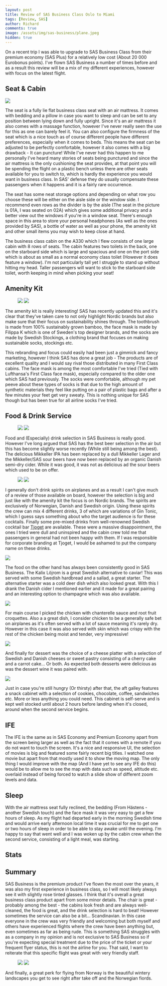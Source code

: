 ```yaml
---
layout: post
title: Review of SAS Business Class Oslo to Miami
tags: [Review, SAS]
author: Richard
comments: true
image: /assets/img/sas-business/plane.jpeg
hidden: true
---
```


On a recent trip I was able to upgrade to SAS Business Class from their premium economy (SAS Plus) for a relatively low cost (About 20 000 Eurobonus points). I've flown SAS Business a number of times before and as a result this review will be a mix of my different experiences, however with focus on the latest flight.

## Seat & Cabin
<img src="/assets/img/sas-business/seat.jpeg" class="full"/>

The seat is a fully lie flat business class seat with an air mattress. It comes with bedding and a pillow in case you want to sleep and can be set to any position between lying down and fully upright. Since it's an air mattress it also comes with a massage function, however I've never really seen the use for this as one can barely feel it. You can also configure the firmness of the seat which is a nice touch as of course different people have different preferences, especially when it comes to beds. This means the seat can be adjusted to be perfectly comfortable, however it also comes with a big drawback - It can puncture! While I've never had this happen to me personally I've heard many stories of seats being punctured and since the air mattress is the only cushioning the seat provides, at that point you will be spending the flight on a plastic bench unless there are other seats available for you to switch to, which is hardly the experience you would want in business class. In SAS' defense they do usually compensate these passengers when it happens and it is a fairly rare occurrence.

The seat has some neat storage options and depending on what row you choose these will be either on the aisle side or the window side. I recommend even rows as the divider is by the aisle (The seat in the picture is 01A, I was seated on 02A) which gives some additional privacy and a better view out the windows if you're in a window seat. There's enough space in this area to store your personal headphones (As well as the ones provided by SAS), a bottle of water as well as your phone, the amenity kit and other small items you may wish to keep close at hand.

The business class cabin on the A330 which I flew consists of one large cabin with 8 rows of seats. The cabin features two toilets in the back, one on the starboard side which is large and spacious and one on the port side which is about as small as a normal economy class toilet (However it does feature a window). I'm not particularly tall yet I struggle to stand up without hitting my head. Taller passengers will want to stick to the starboard side toilet, worth keeping in mind when picking your seat!

## Amenity Kit
<figure>
<a href="/assets/img/sas-business/amenity-kit.jpeg"><img src="/assets/img/sas-business/amenity-kit.jpeg" class="half"/></a>
<a href="/assets/img/sas-business/amenity-kit2.jpeg"><img src="/assets/img/sas-business/amenity-kit2.jpeg" class="half"/></a>
</figure>
The amenity kit is really interesting! SAS has recently updated this and it's clear that they've taken care to not only highlight Nordic brands but also make sure that their focus on sustainability shines through. The toothbrush is made from 100% sustainably grown bamboo, the face mask is made by Filippa K which is one of Sweden's top designer brands, and the socks are made by Swedish Stockings, a clothing brand that focuses on making sustainable socks, stockings etc.

This rebranding and focus could easily had been just a gimmick and fancy marketing, however I think SAS has done a great job - The products are of excellent quality and I would say rival those distributed in many First Class cabins. The face mask is among the most comfortable I've tried (Tied with Lufthansa's First Class face mask), especially compared to the older one which SAS had previously. The socks were comfortable, although my pet peeve about these types of socks is that due to the high amount of synthetic materials they feel like putting on a pair of plastic bags and after a few minutes your feet get very sweaty. This is nothing unique for SAS though but has been true for all airline socks I've tried.

## Food & Drink Service
<figure>
<a href="/assets/img/sas-business/drinks.jpeg"><img src="/assets/img/sas-business/drinks.jpeg" class="half"/></a>
<a href="/assets/img/sas-business/drinks2.jpeg"><img src="/assets/img/sas-business/drinks2.jpeg" class="half"/></a>
</figure>
Food and (Especially) drink selection in SAS Business is really good. However I've long argued that SAS has the best beer selection in the air but this has become slightly worse recently (While still being among the best). The delicious Mikkeller IPA has been replaced by a dull Mikkeller Lager and the Mikkeller/SAS sour beers have now been replaced by an organic Danish semi-dry cider. While it was good, it was not as delicious ad the sour beers which used to be on offer.

<figure>
<a href="/assets/img/sas-business/milano.jpeg"><img src="/assets/img/sas-business/milano.jpeg" class="half"/></a>
<a href="/assets/img/sas-business/high-fever.jpeg"><img src="/assets/img/sas-business/high-fever.jpeg" class="half"/></a>
</figure>

I generally don't drink spirits on airplanes and as a result I can't give much of a review of those available on board, however the selection is big and just like with the amenity kit the focus is on Nordic brands. The spirits are exclusively of Norwegian, Danish and Swedish origin. Using these spirits the crew can mix 4 different drinks, 3 of which are variations of Gin Tonic, which I guess says something about who the target audience is for these cocktails. Finally some pre-mixed drinks from well-renowned Swedish cocktail bar [Tjoget](https://tjoget.com) are available. These were a massive disappointment, the ones I tried were dull and uninspired and the cabin crew told me that passengers in general had not been happy with them. If I was responsible for corporate branding at Tjoget, I would be ashamed to put the company name on these drinks.

<a href="/assets/img/sas-business/starter.jpeg"><img src="/assets/img/sas-business/starter.jpeg" class="half"/></a>

The food on the other hand has always been consistently good in SAS Business. The Kalix Löjrom is a great Swedish alternative to caviar! This was served with some Swedish hardbread and a sallad, a great starter. The alternative starter was a cold deer dish which also looked great. With this I drank the Danish cider I mentioned earlier and it made for a great pairing and an interesting option to champagne which was also available.

<a href="/assets/img/sas-business/main.jpeg"><img src="/assets/img/sas-business/main.jpeg" class="half"/></a>

For main course I picked the chicken with chanterelle sauce and root fruit croquettes. Also a a great dish, I consider chicken to be a generally safe bet on airplanes as it's often served with a lot of sauce meaning it's rarely dry. However in this case it was also served with skin which was crispy with the rest of the chicken being moist and tender, very impressive! 

<a href="/assets/img/sas-business/dessert.jpeg"><img src="/assets/img/sas-business/dessert.jpeg" class="half"/></a>

And finally for dessert was the choice of a cheese platter with a selection of Swedish and Danish cheeses or sweet pastry consisting of a cherry cake and a carrot cake... Or both. As expected both desserts were delicious as was the dessert wine it was paired with.

<a href="/assets/img/sas-business/snacks.jpeg"><img src="/assets/img/sas-business/snacks.jpeg" class="half"/></a>

Just in case you're still hungry (Or thirsty) after that, the aft galley features a snack cabinet with a selection of cookies, chocolate, coffee, sandwiches etc. More or less anything you could need. This cabinet is self-serve and is kept well stocked until about 2 hours before landing when it's closed, around when the second service begins.

## IFE

The IFE is the same as in SAS Economy and Premium Economy apart from the screen being larger as well as the fact that it comes with a remote if you do not want to touch the screen. It's a nice and responsive UI, the selection of movies is big and featured some fairly recent big titles. I watched one movie but apart from that mostly used it to show the moving map. The only thing I would improve with the map (And I have yet to see any IFE do this) would be to allow me to see the map with data such as speed, altitude etc. overlaid instead of being forced to watch a slide show of different zoom levels and data.

## Sleep

With the air mattress seat fully reclined, the bedding (From Hästens - another Swedish touch) and the face mask it was very easy to get a few hours of sleep. As my flight had departed early in the morning Swedish time and would arrive early afternoon local time it was crucial for me to get one or two hours of sleep in order to be able to stay awake until the evening. I'm happy to say that went well and I was woken up by the cabin crew when the second service, consisting of a light meal, was starting.

## Stats

## Summary

SAS Business is the premium product I've flown the most over the years, it was also my first experience in business class, so I will most likely always see it with slightly rose tinted glasses. I think that it's overall a great business class product apart from some minor details. The chair is great - probably among the best - the cabins look fresh and are always well-cleaned, the food is great, and the drink selection is hard to beat! However sometimes the service can also be a bit... Scandinavian. In this case everyone in the crew was very friendly and welcoming but both myself and others have experienced flights where the crew have been anything but, even sometimes as far as being rude. This is something SAS struggles with as a company in my opinion and is not exclusive to SAS Business so if you're expecting special treatment due to the price of the ticket or your frequent flyer status, this is not the airline for you. That said, I want to reiterate that this specific flight was great with very friendly staff.

<figure>
<a href="/assets/img/sas-business/norway.jpeg"><img src="/assets/img/sas-business/norway.jpeg" class="half"/></a>
<a href="/assets/img/sas-business/norway2.jpeg"><img src="/assets/img/sas-business/norway2.jpeg" class="half"/></a>
</figure>

And finally, a great perk for flying from Norway is the beautiful wintery landscapes you get to see right after take off and the Norwegian fiords. 
